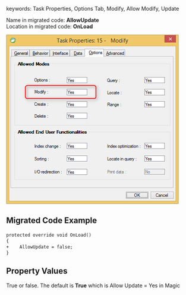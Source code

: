 ﻿keywords: Task Properties, Options Tab, Modify, Allow Modify, Update 

Name in migrated code: **AllowUpdate**  
Location in migrated code: **OnLoad**


![Modify](Modify.png)

## Migrated Code Example


```csdiff   
protected override void OnLoad()
{
+    AllowUpdate = false;
}
``` 

    



## Property Values
True or false. The default is **True** which is Allow Update = Yes in Magic
       